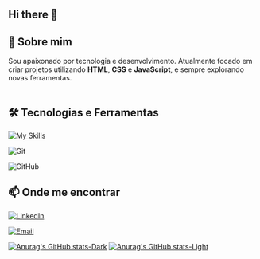 ## Hi there :pencil:

## 🚀 Sobre mim  
Sou apaixonado por tecnologia e desenvolvimento. Atualmente focado em criar projetos utilizando **HTML**, **CSS** e **JavaScript**, e sempre explorando novas ferramentas.
<br>
<br>

## 🛠 Tecnologias e Ferramentas 
[![My Skills](https://skillicons.dev/icons?i=html,css,js)](https://skillicons.dev)


![Git](https://img.shields.io/badge/Git-F05032?style=for-the-badge&logo=git&logoColor=white)

![GitHub](https://img.shields.io/badge/GitHub-181717?style=for-the-badge&logo=github)

## 📫 Onde me encontrar

[![LinkedIn](https://img.shields.io/badge/LinkedIn-0077B5?style=for-the-badge&logo=linkedin&logoColor=white)](https://www.linkedin.com/in/alexclementinoten%C3%B3rio/)

[![Email](https://img.shields.io/badge/Email-D14836?style=for-the-badge&logo=gmail&logoColor=white)](mailto:allexct@hotmail.com)

[![Anurag's GitHub stats-Dark](https://github-readme-stats.vercel.app/api?username=anuraghazra&show_icons=true&theme=dark#gh-dark-mode-only)](https://github.com/allexct250505/github-readme-stats#gh-dark-mode-only)
[![Anurag's GitHub stats-Light](https://github-readme-stats.vercel.app/api?username=anuraghazra&show_icons=true&theme=default#gh-light-mode-only)](https://github.com/allexct250505/github-readme-stats#gh-light-mode-only)
